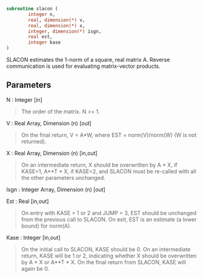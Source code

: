 ```fortran
subroutine slacon (
		integer n,
		real, dimension(*) v,
		real, dimension(*) x,
		integer, dimension(*) isgn,
		real est,
		integer kase
)
```

 SLACON estimates the 1-norm of a square, real matrix A.
 Reverse communication is used for evaluating matrix-vector products.

## Parameters
N : Integer [in]
> The order of the matrix.  N >= 1.

V : Real Array, Dimension (n) [out]
> On the final return, V = A*W,  where  EST = norm(V)/norm(W)
> (W is not returned).

X : Real Array, Dimension (n) [in,out]
> On an intermediate return, X should be overwritten by
> A * X,   if KASE=1,
> A**T * X,  if KASE=2,
> and SLACON must be re-called with all the other parameters
> unchanged.

Isgn : Integer Array, Dimension (n) [out]

Est : Real [in,out]
> On entry with KASE = 1 or 2 and JUMP = 3, EST should be
> unchanged from the previous call to SLACON.
> On exit, EST is an estimate (a lower bound) for norm(A).

Kase : Integer [in,out]
> On the initial call to SLACON, KASE should be 0.
> On an intermediate return, KASE will be 1 or 2, indicating
> whether X should be overwritten by A * X  or A**T * X.
> On the final return from SLACON, KASE will again be 0.

